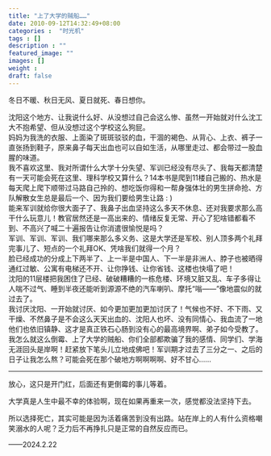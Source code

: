 ```yaml
---
title: "上了大学的贼船……"
date: 2010-09-12T14:32:49+08:00
categories :  "时光机"
tags : []
description : ""
featured_image: ""
images: []
weight : 
draft: false
---
```


冬日不暖、秋日无风、夏日就死、春日想你。
<!--more-->
沈阳这个地方、让我说什么好、从没想过自己会这么惨、虽然一开始就对什么沈工大不抱希望、但从没想过这个学校这么狗屁。  
妈妈为我洗的衣服、上面染了斑斑驳驳的血，干涸的褐色、从背心、上衣、裤子一直张扬到鞋子，原来鼻子每天出血也可以自如生活，从哪里走过、都会带过一股血腥的味道。  
我不喜欢这里、我对所谓什么大学十分失望、军训已经没有尽头了、我每天都清楚有一天可能会死在这里、理科学校又算什么？14本书是爬到11楼自己搬的、热水是每天爬上爬下顺带过马路自己拎的、想吃饭你得和一帮身强体壮的男生拼命抢、方队解散女生总是最后一个、因为我们要给男生让路 : )  
能来军训就给你很大面子了、我鼻子出血坚持这么多天不休息、还对我要求那么高干什么玩意儿！教官居然还是一高出来的、情绪反复无常、开心了犯啥错都看不到、不高兴了喊二十遍报告让你消遣很愉悦是吗？  
军训、军训、军训、我们哪来那么多义务、这是大学还是军校、别人顶多两个礼拜完事儿了、短点的一个礼拜OK、凭啥我们就得一个月？  
脸已经成功的分成上下两半了、上一半是中国人、下一半是非洲人、脖子也被晒得通红过敏、公寓有电梯还不开、让你挣钱、让你省钱、这楼也快塌了吧！  
沈阳的11层楼把我困住了已经、破破糟糟的一栋危楼、环境又脏又乱、车子多得让人喘不过气、睡到半夜还能听到源源不绝的汽车喇叭、摩托“嗡——”像地震似的就过去了。  
我讨厌沈阳、一开始就讨厌、如今更加更加更加讨厌了！气候也不好、不下雨、又干燥、不然鼻子是不会这么天天出血的、沈阳人也坏、没有同情心、我血流了一地他们也依旧镇静、这才是真正铁石心肠到没有心的最高境界啊、弟子如今受教了。  
我怎么就这么倒霉、上了大学的贼船、你们全部都欺骗了我的感情、同学们、学海无涯回头是岸啊！赶紧放下笔头儿立地成佛吧！军训期才过去了三分之一、之后的日子让我怎么熬？可能会死在那个破地方啊啊啊啊、好不甘心……

---

放心，这只是开门红，后面还有更倒霉的事儿等着。

大学真是人生中最不幸的体验啊，现在如果再重来一次，感觉都没法坚持下去。

所以选择死亡，其实可能是因为活着痛苦到没有出路。站在岸上的人有什么资格嘲笑溺水的人呢？乏力后不再挣扎只是正常的自然反应而已。

——2024.2.22